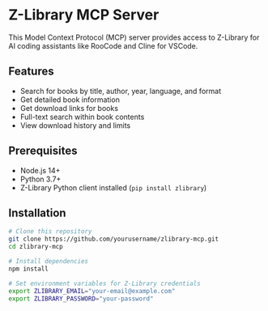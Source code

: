 # Z-Library MCP Server

This Model Context Protocol (MCP) server provides access to Z-Library for AI coding assistants like RooCode and Cline for VSCode.

## Features

- Search for books by title, author, year, language, and format
- Get detailed book information
- Get download links for books
- Full-text search within book contents
- View download history and limits

## Prerequisites

- Node.js 14+
- Python 3.7+
- Z-Library Python client installed (`pip install zlibrary`)

## Installation

```bash
# Clone this repository
git clone https://github.com/yourusername/zlibrary-mcp.git
cd zlibrary-mcp

# Install dependencies
npm install

# Set environment variables for Z-Library credentials
export ZLIBRARY_EMAIL="your-email@example.com"
export ZLIBRARY_PASSWORD="your-password"